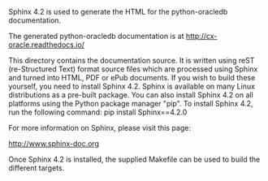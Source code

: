 Sphinx 4.2 is used to generate the HTML for the python-oracledb documentation. 

The generated python-oracledb documentation is at http://cx-oracle.readthedocs.io/

This directory contains the documentation source.  It is written using reST
(re-Structured Text) format source files which are processed using Sphinx and
turned into HTML, PDF or ePub documents. If you wish to build these yourself,
you need to install Sphinx 4.2. Sphinx is available on many Linux distributions as a
pre-built package. You can also install Sphinx 4.2 on all platforms using the Python
package manager "pip".  To install Sphinx 4.2, run the following command:
pip install Sphinx==4.2.0

For more information on Sphinx, please visit this page:

http://www.sphinx-doc.org

Once Sphinx 4.2 is installed, the supplied Makefile can be used to build the
different targets.
